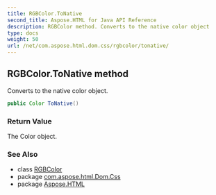 ```yaml
---
title: RGBColor.ToNative
second_title: Aspose.HTML for Java API Reference
description: RGBColor method. Converts to the native color object
type: docs
weight: 50
url: /net/com.aspose.html.dom.css/rgbcolor/tonative/
---
```

## RGBColor.ToNative method

Converts to the native color object.

```java
public Color ToNative()
```

### Return Value

The Color object.

### See Also

* class [RGBColor](../)
* package [com.aspose.html.Dom.Css](../../rgbcolor/)
* package [Aspose.HTML](../../../)

